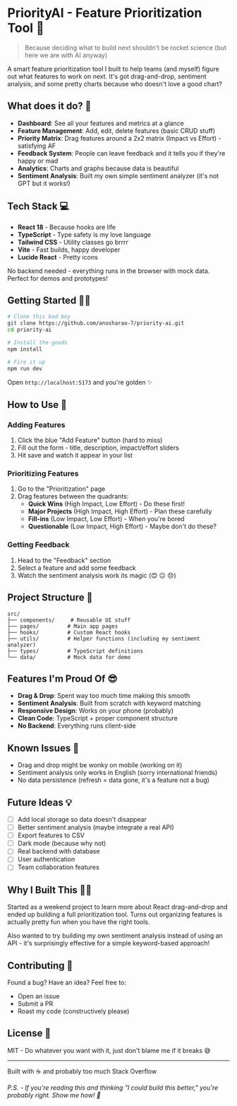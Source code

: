# PriorityAI - Feature Prioritization Tool 🚀

> Because deciding what to build next shouldn't be rocket science (but here we are with AI anyway)

A smart feature prioritization tool I built to help teams (and myself) figure out what features to work on next. It's got drag-and-drop, sentiment analysis, and some pretty charts because who doesn't love a good chart?

## What does it do? 🤔

- **Dashboard**: See all your features and metrics at a glance
- **Feature Management**: Add, edit, delete features (basic CRUD stuff)
- **Priority Matrix**: Drag features around a 2x2 matrix (Impact vs Effort) - satisfying AF
- **Feedback System**: People can leave feedback and it tells you if they're happy or mad
- **Analytics**: Charts and graphs because data is beautiful
- **Sentiment Analysis**: Built my own simple sentiment analyzer (it's not GPT but it works!)

## Tech Stack 💻

- **React 18** - Because hooks are life
- **TypeScript** - Type safety is my love language
- **Tailwind CSS** - Utility classes go brrrr
- **Vite** - Fast builds, happy developer
- **Lucide React** - Pretty icons

No backend needed - everything runs in the browser with mock data. Perfect for demos and prototypes!

## Getting Started 🏃‍♂️

```bash
# Clone this bad boy
git clone https://github.com/anusharao-7/priority-ai.git
cd priority-ai

# Install the goods
npm install

# Fire it up
npm run dev
```

Open `http://localhost:5173` and you're golden ✨

## How to Use 📖

### Adding Features
1. Click the blue "Add Feature" button (hard to miss)
2. Fill out the form - title, description, impact/effort sliders
3. Hit save and watch it appear in your list

### Prioritizing Features
1. Go to the "Prioritization" page
2. Drag features between the quadrants:
   - **Quick Wins** (High Impact, Low Effort) - Do these first!
   - **Major Projects** (High Impact, High Effort) - Plan these carefully
   - **Fill-ins** (Low Impact, Low Effort) - When you're bored
   - **Questionable** (Low Impact, High Effort) - Maybe don't do these?

### Getting Feedback
1. Head to the "Feedback" section
2. Select a feature and add some feedback
3. Watch the sentiment analysis work its magic (😊 😐 😞)

## Project Structure 📁

```
src/
├── components/     # Reusable UI stuff
├── pages/         # Main app pages
├── hooks/         # Custom React hooks
├── utils/         # Helper functions (including my sentiment analyzer)
├── types/         # TypeScript definitions
└── data/          # Mock data for demo
```

## Features I'm Proud Of 😎

- **Drag & Drop**: Spent way too much time making this smooth
- **Sentiment Analysis**: Built from scratch with keyword matching
- **Responsive Design**: Works on your phone (probably)
- **Clean Code**: TypeScript + proper component structure
- **No Backend**: Everything runs client-side

## Known Issues 🐛

- Drag and drop might be wonky on mobile (working on it)
- Sentiment analysis only works in English (sorry international friends)
- No data persistence (refresh = data gone, it's a feature not a bug)

## Future Ideas 💡

- [ ] Add local storage so data doesn't disappear
- [ ] Better sentiment analysis (maybe integrate a real API)
- [ ] Export features to CSV
- [ ] Dark mode (because why not)
- [ ] Real backend with database
- [ ] User authentication
- [ ] Team collaboration features

## Why I Built This 🤷‍♂️

Started as a weekend project to learn more about React drag-and-drop and ended up building a full prioritization tool. Turns out organizing features is actually pretty fun when you have the right tools.

Also wanted to try building my own sentiment analysis instead of using an API - it's surprisingly effective for a simple keyword-based approach!

## Contributing 🤝

Found a bug? Have an idea? Feel free to:
- Open an issue
- Submit a PR
- Roast my code (constructively please)

## License 📄

MIT - Do whatever you want with it, just don't blame me if it breaks 😅

---

Built with ☕ and probably too much Stack Overflow

*P.S. - If you're reading this and thinking "I could build this better," you're probably right. Show me how! 🚀*
